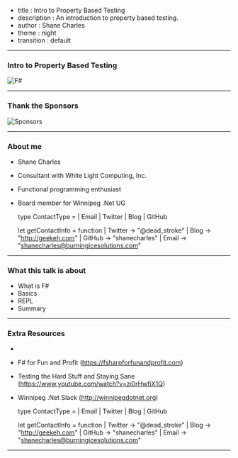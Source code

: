 - title : Intro to Property Based Testing
- description : An introduction to property based testing.
- author : Shane Charles
- theme : night
- transition : default

***

### Intro to Property Based Testing

![F#](images/fsharp256.png)

***

### Thank the Sponsors

![Sponsors](images/sponsors.png)

***

### About me

- Shane Charles
- Consultant with White Light Computing, Inc.
- Functional programming enthusiast
- Board member for Winnipeg .Net UG


    type ContactType = | Email | Twitter | Blog | GitHub

    let getContactInfo = function
      | Twitter -> "@dead_stroke"
      | Blog    -> "http://geekeh.com"
      | GitHub  -> "shanecharles"
      | Email   -> "shanecharles@burningicesolutions.com"

***

### What this talk is about

- What is F#
- Basics
- REPL
- Summary

***

### Extra Resources

- 
- F# for Fun and Profit (https://fsharpforfunandprofit.com)
- Testing the Hard Stuff and Staying Sane (https://www.youtube.com/watch?v=zi0rHwfiX1Q)
- Winnipeg .Net Slack (http://winnipegdotnet.org)


    type ContactType = | Email | Twitter | Blog | GitHub

    let getContactInfo = function
      | Twitter -> "@dead_stroke"
      | Blog    -> "http://geekeh.com"
      | GitHub  -> "shanecharles"
      | Email   -> "shanecharles@burningicesolutions.com"

***
